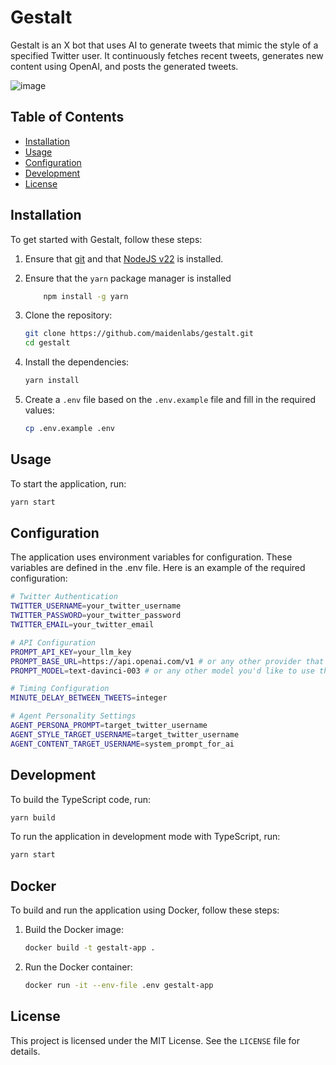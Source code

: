 # Gestalt

Gestalt is an X bot that uses AI to generate tweets that mimic the style of a specified Twitter user. It continuously fetches recent tweets, generates new content using OpenAI, and posts the generated tweets.

![image](https://github.com/user-attachments/assets/e149e8f7-0845-441e-8279-fdaaa2a64bbf)


## Table of Contents

- [Installation](#installation)
- [Usage](#usage)
- [Configuration](#configuration)
- [Development](#development)
- [License](#license)

## Installation

To get started with Gestalt, follow these steps:

1. Ensure that [git](https://git-scm.com/) and that [NodeJS v22](https://nodejs.org/en/download) is installed. 

2. Ensure that the `yarn` package manager is installed
    ```sh
        npm install -g yarn
    ```

3. Clone the repository:
    ```sh
    git clone https://github.com/maidenlabs/gestalt.git
    cd gestalt
    ```

4. Install the dependencies:
    ```sh
    yarn install
    ```

5. Create a `.env` file based on the `.env.example` file and fill in the required values:
    ```sh
    cp .env.example .env
    ```

## Usage

To start the application, run:
```sh
yarn start
```

## Configuration

The application uses environment variables for configuration. These variables are defined in the .env file. Here is an example of the required configuration:

```sh
# Twitter Authentication
TWITTER_USERNAME=your_twitter_username
TWITTER_PASSWORD=your_twitter_password
TWITTER_EMAIL=your_twitter_email

# API Configuration
PROMPT_API_KEY=your_llm_key
PROMPT_BASE_URL=https://api.openai.com/v1 # or any other provider that support the OpenAI standard (deepseek, openrouter, etc)
PROMPT_MODEL=text-davinci-003 # or any other model you'd like to use that is supported by the provider

# Timing Configuration
MINUTE_DELAY_BETWEEN_TWEETS=integer

# Agent Personality Settings
AGENT_PERSONA_PROMPT=target_twitter_username
AGENT_STYLE_TARGET_USERNAME=target_twitter_username
AGENT_CONTENT_TARGET_USERNAME=system_prompt_for_ai
```

## Development

To build the TypeScript code, run:

```bash
yarn build
```

To run the application in development mode with TypeScript, run:

```bash
yarn start
```

## Docker

To build and run the application using Docker, follow these steps:

1. Build the Docker image:
    ```sh
    docker build -t gestalt-app .
    ```

2. Run the Docker container:
    ```sh
    docker run -it --env-file .env gestalt-app
    ```

## License

This project is licensed under the MIT License. See the `LICENSE` file for details.
